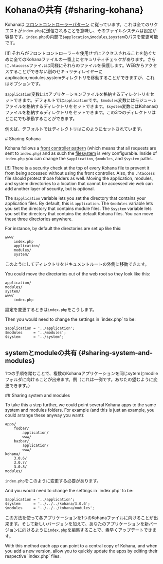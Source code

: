 # Kohanaの共有 {#sharing-kohana}

Kohanaは [フロントコントローラーパターン](http://en.wikipedia.org/wiki/Front_Controller_pattern "Front Controller pattern") に従っています。これは全てのリクエストが`index.php`に送信されることを意味し、そのファイルシステムは設定が容易です。`index.php`の内部で`$applocation`,`$modules`,`$system`のパスを変更可能です。

[!!] それらがフロントコントローラーを使用せずにアクセスされることを防ぐために全てのKohanaファイルの一番上にセキュリティチェックがあります。さらに`.htaccess`ファイルは同様にそれらのファイルを保護します。WEBからアクセスすることができない別のセキュリティレイヤーにapplication,modules,systemディレクトリを移動することができますが、これはオプションです。

`$application`変数にはアプリケーションファイルを格納するディレクトリをセットできます。デフォルトでは`application`です。`$modules`変数にはモジュールファイルを格納するディレクトリをセットできます。`$system`変数にはKohanaのファイルを格納するディレクトリをセットできます。この3つのディレクトリはどこにでも移動することができます。

例えば、デフォルトではディレクトリはこのようにセットされています。

<div class="original-doc">
# Sharing Kohana

Kohana follows a [front controller pattern](http://en.wikipedia.org/wiki/Front_Controller_pattern "Front Controller pattern") (which means that all requests are sent to `index.php`) and as such the [filesystem](files) is very configurable.  Inside of `index.php` you can change the `$application`, `$modules`, and `$system` paths.

[!!] There is a security check at the top of every Kohana file to prevent it from being accessed without using the front controller.  Also, the `.htaccess` file should protect those folders as well.  Moving the application, modules, and system directories to a location that cannot be accessed vie web can add another layer of security, but is optional.   

The `$application` variable lets you set the directory that contains your application files. By default, this is `application`. The `$modules` variable lets you set the directory that contains module files. The `$system` variable lets you set the directory that contains the default Kohana files. You can move these three directories anywhere.

For instance, by default the directories are set up like this:
</div>

    www/
        index.php
        application/
        modules/
        system/

このようにしてディレクトリをドキュメントルートの外側に移動できます。
<div class="original-doc">
You could move the directories out of the web root so they look like this:
</div>

    application/
    modules/
    system/
    www/
        index.php

設定を変更するときは`index.php`をこうします。
<div class="original-doc">
Then you would need to change the settings in `index.php` to be:
</div>

    $application = '../application';
    $modules     = '../modules';
    $system      = '../system';


## systemとmoduleの共有 {#sharing-system-and-modules}

1つの手順を踏むことで、複数のKohanaアプリケーションを同じsytemとmodileフォルダに向けることが出来ます。例（これは一例です。あなたの望むように変更できます。）
<div class="original-doc">
## Sharing system and modules

To take this a step further, we could point several Kohana apps to the same system and modules folders.  For example (and this is just an example, you could arrange these anyway you want):

	apps/
		foobar/
			application/
			www/
		bazbar/
			application/
			www/
	kohana/
		3.0.6/
		3.0.7/
		3.0.8/
	modules/

`index.php`をこのように変更する必要があります。
<div class="original-doc">
And you would need to change the settings in `index.php` to be:
</div>

	$application = '../application';
	$system      = '../../../kohana/3.0.6';
	$modules     = '../../../kohana/modules';

この方法を使って各アプリケーションを1つのKohanaファイルに向けることが出来ます。そして新しいバージョンを加えて、あなたのアプリケーションを新バージョンに向けるように`index.php`を編集することで、素早くアップデートできます。
<div class="original-doc">
With this method each app can point to a central copy of Kohana, and when you add a new version, allow you to quickly update the apps by editing their respective `index.php` files.
</div>